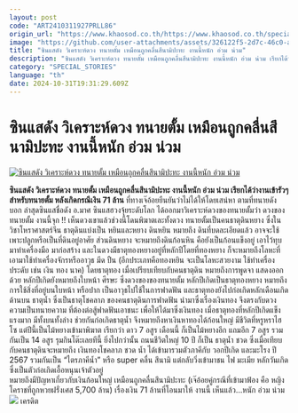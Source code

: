 ```yaml
---
layout: post
code: "ART2410311927PRLL86"
origin_url: "https://www.khaosod.co.th/https://www.khaosod.co.th/special-stories/news_9485321"
image: "https://github.com/user-attachments/assets/326122f5-2d7c-46c0-ab67-a5ab63dfbd82"
title: "ซินแสดัง วิเคราะห์ดวง ทนายตั้ม เหมือนถูกคลื่นสึนามิปะทะ งานนี้หนัก อ่วม น่วม"
description: "ซินแสดัง วิเคราะห์ดวง ทนายตั้ม เหมือนถูกคลื่นสึนามิปะทะ งานนี้หนัก อ่วม น่วม เรียกได้ว่างานเข้ารัวๆ สำหรับทนายตั้ม หลังเกิดกรณีเงิน 71 ล้าน"
category: "SPECIAL_STORIES"
language: "th"
date: 2024-10-31T19:31:29.609Z
---
```


# ซินแสดัง วิเคราะห์ดวง ทนายตั้ม เหมือนถูกคลื่นสึนามิปะทะ งานนี้หนัก อ่วม น่วม

[![ซินแสดัง วิเคราะห์ดวง ทนายตั้ม เหมือนถูกคลื่นสึนามิปะทะ งานนี้หนัก อ่วม น่วม](https://www.khaosod.co.th/wpapp/uploads/2024/11/tum2.jpg "ซินแสดัง วิเคราะห์ดวง ทนายตั้ม เหมือนถูกคลื่นสึนามิปะทะ งานนี้หนัก อ่วม น่วม")](https://www.khaosod.co.th/wpapp/uploads/2024/11/tum2.jpg)

**ซินแสดัง วิเคราะห์ดวง ทนายตั้ม เหมือนถูกคลื่นสึนามิปะทะ งานนี้หนัก อ่วม น่วม เรียกได้ว่างานเข้ารัวๆ สำหรับทนายตั้ม หลังเกิดกรณีเงิน 71 ล้าน**
ที่ทางเจ๊อ้อยยืนยันว่าไม่ได้ให้โดยเสน่หา ตามที่ทนายดังบอก ล่าสุดซินแสชื่อดัง อ.มาศ ซินแสฮวงจุ้ยระดับโลก ได้ออกมาวิเคราะห์ดวงของทนายตั้มว่า ดวงของทนายตั้ม งานนี้จุก ‼️ เห็นดวงเขาแล้วช่วงนี้โดนพิฆาตเละทั้งดวง
ทนายตั้มเป็นคนธาตุดินหยาง ซึ่งในวิชาโหราศาสตร์จีน ธาตุดินแบ่งเป็น หยินและหยาง ดินหยิน หมายถึง ดินที่บดละเอียดแล้ว อาจจะใช้เพาะปลูกหรือเป็นที่ดินอยู่อาศัย ส่วนดินหยาง จะหมายถึงดินก้อนหิน คือยังเป็นก้อนแข็งอยู่ เอาไว้ทุบ มาทำเครื่องมือ มาก่อสร้าง และในดวงมีธาตุทองหยางอยู่ที่หลักปีโดยที่ทองหยาง ก็จะหมายถึงโลหะที่เอามาใช้ทำเครื่องจักรหรืออาวุธ มีด ปืน (อีกประเภทคือทองหยิน จะเป็นโลหะสวยงาม ใช้ทำเครื่องประดับ เช่น เงิน ทอง นาค)
โดยธาตุทอง เมื่อเปรียบเทียบกับคนธาตุดิน หมายถึงการพูดจา แสดงออก ด้วย หลักปีเกิดยังหมายถึงใบหน้า ศีรษะ ซึ่งดวงของของทนายตั้ม หลักปีเกิดเป็นธาตุทองหยาง หมายถึงการใช้สิ่งที่อยู่บนใบหน้า หรือปาก เป็นอาวุธไปใช้ในการฟาดฟัน และธาตุทองยังไปก่อเกิดหลักเดือนเกิดด้านบน ธาตุน้ำ ซึ่งเป็นธาตุโชคลาภ ของคนธาตุดินการฟาดฟัน นำมาซึ่งเรื่องเงินทอง จึงตรงกับดวงความเป็นทนายความ ที่ต้องต่อสู้ฟาดฟันเอาชนะ เพื่อให้ได้มาซึ่งเงินทอง
เมื่อธาตุทองที่หลักปีเกิดแข็งแรงมาก มีทั้งบนทั้งล่าง ช่วยกันก่อเกิดธาตุน้ำ จึงหมายถึงหาเงินหาทองได้ก้อนใหญ่ มีชีวิตที่หรูหราไฮโซ แต่ปีนี้เป็นไม้หยางเข้ามาพิฆาต เรียกว่า ดาว 7 อสูร เดือนนี้ ก็เป็นไม้หยางอีก แถมอีก 7 อสูร รวมกันเป็น 14 อสูร รุมกินโต๊ะเลยทีนี้ ยิ่งไปกว่านั้น ถนนชีวิตใหญ่ 10 ปี ก็เป็น ธาตุน้ำ ชวด ซึ่งเมื่อเทียบกับคนธาตุดินจะหมายถึง เงินทองโชคลาภ
ชวด น้ำ ได้เข้ามารวมตัวภาคีกับ วอกปีเกิด และมะโรง ปี 2567 รวมกันเป็น “ไตรภาคีน้ำ” หรือ super คลื่น สึนามิ แต่กลับวิ่งเข้ามาชน ไฟ มะเมีย หลักวันเกิด ซึ่งเป็นตัวก่อเกิดเอื้อหนุนเจ้าตัวอยู่  
หมายถึงมีปัญหาเกี่ยวกับเงินก้อนใหญ่ เหมือนถูกคลื่นสึนามิปะทะ (เจ๊อ้อยคู่กรณีที่เข้ามาฟ้อง คือ หญิงโคราชที่ถูกหวยฝรั่งเศส 5,700 ล้าน) เรื่องเงิน 71 ล้านที่โอนมาให้ งานนี้ เห็นแล้ว…หนัก อ่วม น่วม
[![](https://www.khaosod.co.th/wpapp/uploads/2024/11/tum.jpg)](https://www.khaosod.co.th/wpapp/uploads/2024/11/tum.jpg)
เครดิต